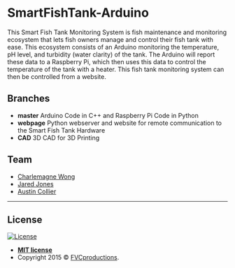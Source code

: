 # SmartFishTank-Arduino
This Smart Fish Tank Monitoring System is fish maintenance and monitoring ecosystem that lets fish owners manage and control their fish tank with ease. This ecosystem consists of an Arduino monitoring the temperature, pH level, and turbidity (water clarity) of the tank. The Arduino will report these data to a Raspberry Pi, which then uses this data to control the temperature of the tank with a heater. This fish tank monitoring system can then be controlled from a website.

## Branches
- **master** Arduino Code in C++ and Raspberry Pi Code in Python 
- **webpage** Python webserver and website for remote communication to the Smart Fish Tank Hardware 
- **CAD** 3D CAD for 3D Printing 

## Team
- <a href="https://github.com/cmasterx" target="_blank">Charlemagne Wong</a>
- <a href="https://github.com/jared-jones280" target="_blank">Jared Jones</a>
- <a href="https://github.com/austin-2rf" target="_blank">Austin Collier</a>

---

## License

[![License](http://img.shields.io/:license-mit-blue.svg?style=flat-square)](http://badges.mit-license.org)

- **[MIT license](http://opensource.org/licenses/mit-license.php)**
- Copyright 2015 © <a href="http://fvcproductions.com" target="_blank">FVCproductions</a>.
